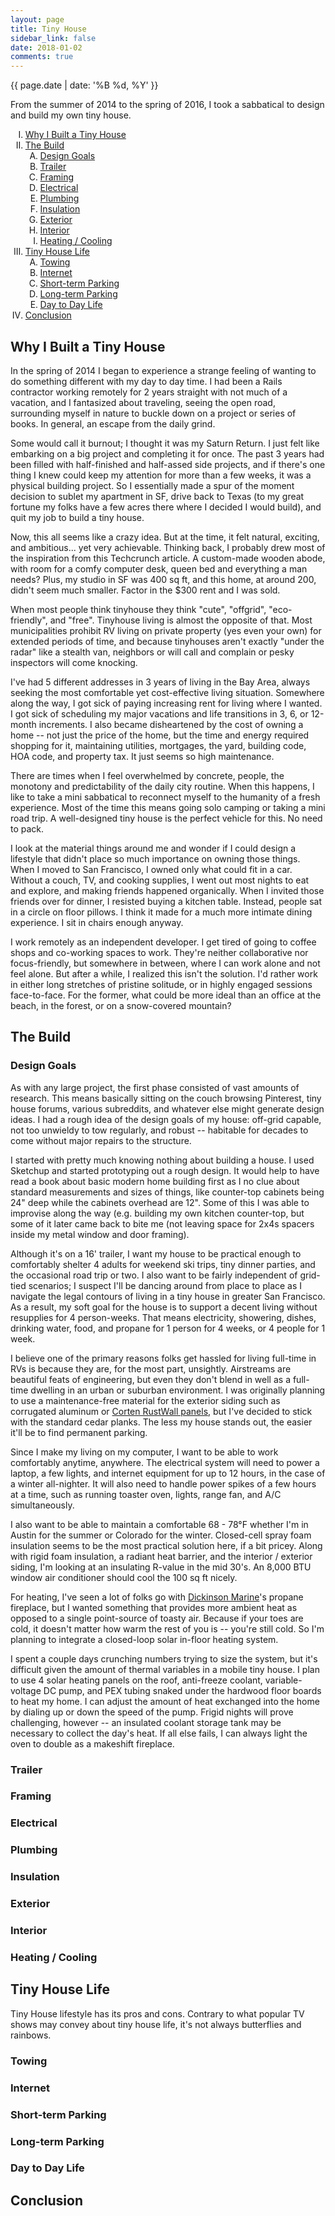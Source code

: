 ```yaml
---
layout: page
title: Tiny House
sidebar_link: false
date: 2018-01-02
comments: true
---
```


{{ page.date | date: '%B %d, %Y' }}

<style type="text/css">
  ol { list-style-type: upper-roman; }
  ol ol { list-style-type: upper-alpha; }
  ol ol ol { list-style-type: decimal; }
</style>

From the summer of 2014 to the spring of 2016, I took a sabbatical to design
and build my own tiny house.

1. [Why I Built a Tiny House](#why)
2. [The Build](#build)
    1. [Design Goals](#design-goals)
    2. [Trailer](#trailer)
    3. [Framing](#framing)
    4. [Electrical](#electrical)
    5. [Plumbing](#plumbing)
    6. [Insulation](#insulation)
    7. [Exterior](#exterior)
    8. [Interior](#interior)
    9. [Heating / Cooling](#heating-cooling)
4. [Tiny House Life](#tiny-house-life)
    1. [Towing](#towing)
    2. [Internet](#internet)
    3. [Short-term Parking](#short-term-parking)
    4. [Long-term Parking](#long-term-parking)
    5. [Day to Day Life](#day-to-day)
5. [Conclusion](#conclusion)

<a name='why'></a>
## Why I Built a Tiny House

In the spring of 2014 I began to experience a strange feeling of wanting to do
something different with my day to day time. I had been a Rails contractor
working remotely for 2 years straight with not much of a vacation, and
I fantasized about traveling, seeing the open road, surrounding myself in
nature to buckle down on a project or series of books. In general, an escape
from the daily grind.

Some would call it burnout; I thought it was my Saturn Return. I just felt like
embarking on a big project and completing it for once. The past 3 years had
been filled with half-finished and half-assed side projects, and if there's one
thing I knew could keep my attention for more than a few weeks, it was
a physical building project. So I essentially made a spur of the moment
decision to sublet my apartment in SF, drive back to Texas (to my great fortune
my folks have a few acres there where I decided I would build), and quit my job
to build a tiny house.

Now, this all seems like a crazy idea. But at the time, it felt natural,
exciting, and ambitious... yet very achievable. Thinking back, I probably drew
most of the inspiration from this Techcrunch article. A custom-made wooden
abode, with room for a comfy computer desk, queen bed and everything a man
needs? Plus, my studio in SF was 400 sq ft, and this home, at around 200,
didn't seem much smaller. Factor in the $300 rent and I was sold.

When most people think tinyhouse they think "cute", "offgrid", "eco-friendly",
and "free". Tinyhouse living is almost the opposite of that. Most
municipalities prohibit RV living on private property (yes even your own) for
extended periods of time, and because tinyhouses aren't exactly "under the
radar" like a stealth van, neighbors or will call and complain or pesky
inspectors will come knocking.

I've had 5 different addresses in 3 years of living in the Bay Area, always
seeking the most comfortable yet cost-effective living situation. Somewhere
along the way, I got sick of paying increasing rent for living where I wanted.
I got sick of scheduling my major vacations and life transitions in 3, 6, or
12-month increments. I also became disheartened by the cost of owning a home --
not just the price of the home, but the time and energy required shopping for
it, maintaining utilities, mortgages, the yard, building code, HOA code, and
property tax. It just seems so high maintenance.

There are times when I feel overwhelmed by concrete, people, the monotony and
predictability of the daily city routine. When this happens, I like to take
a mini sabbatical to reconnect myself to the humanity of a fresh experience.
Most of the time this means going solo camping or taking a mini road trip.
A well-designed tiny house is the perfect vehicle for this. No need to pack.

I look at the material things around me and wonder if I could design
a lifestyle that didn't place so much importance on owning those things. When
I moved to San Francisco, I owned only what could fit in a car. Without
a couch, TV, and cooking supplies, I went out most nights to eat and explore,
and making friends happened organically. When I invited those friends over for
dinner, I resisted buying a kitchen table. Instead, people sat in a circle on
floor pillows. I think it made for a much more intimate dining experience.
I sit in chairs enough anyway.

I work remotely as an independent developer. I get tired of going to coffee
shops and co-working spaces to work. They're neither collaborative nor
focus-friendly, but somewhere in between, where I can work alone and not feel
alone. But after a while, I realized this isn't the solution. I'd rather work
in either long stretches of pristine solitude, or in highly engaged sessions
face-to-face. For the former, what could be more ideal than an office at the
beach, in the forest, or on a snow-covered mountain?

<a name='build'></a>
## The Build

<a name='design-goals'></a>
### Design Goals

As with any large project, the first phase consisted of vast amounts of
research. This means basically sitting on the couch browsing Pinterest, tiny
house forums, various subreddits, and whatever else might generate design
ideas. I had a rough idea of the design goals of my house: off-grid capable,
not too unwieldy to tow regularly, and robust -- habitable for decades to come
without major repairs to the structure.

I started with pretty much knowing nothing about building a house. I used
Sketchup and started prototyping out a rough design. It would help to have read
a book about basic modern home building first as I no clue about standard
measurements and sizes of things, like counter-top cabinets being 24" deep
while the cabinets overhead are 12". Some of this I was able to improvise along
the way (e.g. building my own kitchen counter-top, but some of it later came
back to bite me (not leaving space for 2x4s spacers inside my metal window and
door framing).

Although it's on a 16' trailer, I want my house to be practical enough to
comfortably shelter 4 adults for weekend ski trips, tiny dinner parties, and
the occasional road trip or two. I also want to be fairly independent of
grid-tied scenarios; I suspect I'll be dancing around from place to place as
I navigate the legal contours of living in a tiny house in greater San
Francisco.  As a result, my soft goal for the house is to support a decent
living without resupplies for 4 person-weeks. That means electricity,
showering, dishes, drinking water, food, and propane for 1 person for 4 weeks,
or 4 people for 1 week.

I believe one of the primary reasons folks get hassled for living full-time in
RVs is because they are, for the most part, unsightly. Airstreams are beautiful
feats of engineering, but even they don't blend in well as a full-time dwelling
in an urban or suburban environment. I was originally planning to use
a maintenance-free material for the exterior siding such as corrugated aluminum
or [Corten RustWall
panels](http://www.cortenroofing.com/rustwall-reg-panel_8_1160_30805.html), but
I've decided to stick with the standard cedar planks. The less my house stands
out, the easier it'll be to find permanent parking.

Since I make my living on my computer, I want to be able to work comfortably
anytime, anywhere. The electrical system will need to power a laptop, a few
lights, and internet equipment for up to 12 hours, in the case of a winter
all-nighter. It will also need to handle power spikes of a few hours at a time,
such as running toaster oven, lights, range fan, and A/C simultaneously.

I also want to be able to maintain a comfortable 68 - 78&#176;F whether I'm in
Austin for the summer or Colorado for the winter. Closed-cell spray foam
insulation seems to be the most practical solution here, if a bit pricey. Along
with rigid foam insulation, a radiant heat barrier, and the interior / exterior
siding, I'm looking at an insulating R-value in the mid 30's. An 8,000 BTU
window air conditioner should cool the 100 sq ft nicely.

For heating, I've seen a lot of folks go with [Dickinson
Marine](http://dickinsonmarine.com/propane.php)'s propane fireplace, but
I wanted something that provides more ambient heat as opposed to a single
point-source of toasty air. Because if your toes are cold, it doesn't matter
how warm the rest of you is -- you're still cold. So I'm planning to integrate
a closed-loop solar in-floor heating system.

I spent a couple days crunching numbers trying to size the system, but it's
difficult given the amount of thermal variables in a mobile tiny house. I plan
to use 4 solar heating panels on the roof, anti-freeze coolant,
variable-voltage DC pump, and PEX tubing snaked under the hardwood floor boards
to heat my home. I can adjust the amount of heat exchanged into the home by
dialing up or down the speed of the pump. Frigid nights will prove challenging,
however -- an insulated coolant storage tank may be necessary to collect the
day's heat. If all else fails, I can always light the oven to double as
a makeshift fireplace.



<a name='trailer'></a>
### Trailer

<a name='framing'></a>
### Framing

<a name='electrical'></a>
### Electrical

<a name='plumbing'></a>
### Plumbing

<a name='insulation'></a>
### Insulation

<a name='exterior'></a>
### Exterior

<a name='interior'></a>
### Interior

<a name='heating-cooling'></a>
### Heating / Cooling

<a name='tiny-house-life'></a>
## Tiny House Life

Tiny House lifestyle has its pros and cons. Contrary to what popular TV shows
may convey about tiny house life, it's not always butterflies and rainbows.

<a name='towing'></a>
### Towing

<a name='internet'></a>
### Internet

<a name='short-term-parking'></a>
### Short-term Parking

<a name='long-term-parking'></a>
### Long-term Parking

<a name='day-to-day'></a>
### Day to Day Life

<a name='conclusion'></a>
## Conclusion
